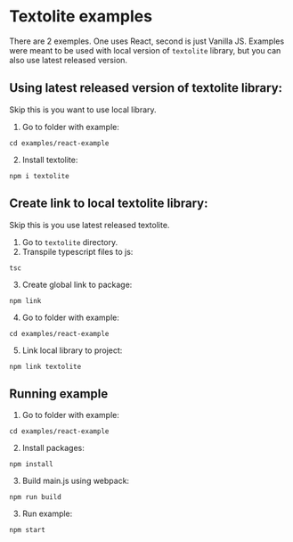 # Textolite examples

There are 2 exemples. One uses React, second is just Vanilla JS.
Examples were meant to be used with local version of ```textolite``` library, but you can also use latest released version.

## Using latest released version of textolite library:

Skip this is you want to use local library.

1. Go to folder with example:
```shell
cd examples/react-example
```
2. Install textolite:
```shell
npm i textolite
```

## Create link to local textolite library:

Skip this is you use latest released textolite.

1. Go to ```textolite``` directory. 
2. Transpile typescript files to js:
```shell
tsc
```
3. Create global link to package:
```shell
npm link
```
4. Go to folder with example:
```shell
cd examples/react-example
```
5. Link local library to project:
```shell
npm link textolite
```

## Running example

1. Go to folder with example:
```shell
cd examples/react-example
```
2. Install packages:
```shell
npm install
```
3. Build main.js using webpack:
```shell
npm run build
```
3. Run example:
```shell
npm start
```
